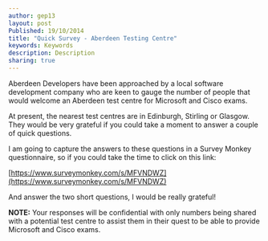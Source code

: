 ```yaml
---
author: gep13
layout: post
Published: 19/10/2014
title: "Quick Survey - Aberdeen Testing Centre"
keywords: Keywords
description: Description
sharing: true
---
```


Aberdeen Developers have been approached by a local software development company who are keen to gauge the number of people that would welcome an Aberdeen test centre for Microsoft and Cisco exams.

At present, the nearest test centres are in Edinburgh, Stirling or Glasgow. They would be very grateful if you could take a moment to answer a couple of quick questions.

I am going to capture the answers to these questions in a Survey Monkey questionnaire, so if you could take the time to click on this link:

[https://www.surveymonkey.com/s/MFVNDWZ](https://www.surveymonkey.com/s/MFVNDWZ)

And answer the two short questions, I would be really grateful!

**NOTE:** Your responses will be confidential with only numbers being shared with a potential test centre to assist them in their quest to be able to provide Microsoft and Cisco exams.
